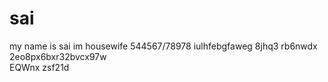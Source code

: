 # sai
my name is sai
im housewife
544567/78978
iulhfebgfaweg
8jhq3 rb6nwdx
2eo8px6bxr32bvcx97w    
EQWnx zsf21d
